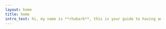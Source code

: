 ```yaml
---
layout: home
title: home
intro_text: hi, my name is **rhubarb**, this is your guide to having an adventure with me.
---
```

